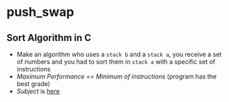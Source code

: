 # push_swap

## Sort Algorithm in C
- Make an algorithm who uses a `stack b` and a `stack a`, you receive a set of numbers and you had to sort them in `stack a` with a specific set of instructions
- *Maximum Performance == Minimum of instructions* (program has the best grade)
- *Subject* is [here](https://cdn.intra.42.fr/pdf/pdf/65287/en.subject.pdf)
